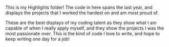 This is my Highlights folder! The code in here spans the last year, and displays the projects that I worked the hardest on and am most proud of.

These are the best displays of my coding talent as they show what I am capable of when I really apply myself, and they show the projects I was the most passionate over. This is the kind of code I love to write, and hope to keep writing one day for a job!
